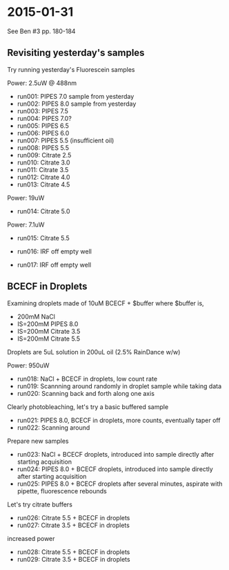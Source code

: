 # 2015-01-31

See Ben #3 pp. 180-184

## Revisiting yesterday's samples

Try running yesterday's Fluorescein samples

Power: 2.5uW @ 488nm

 * run001: PIPES 7.0 sample from yesterday
 * run002: PIPES 8.0 sample from yesterday
 * run003: PIPES 7.5
 * run004: PIPES 7.0?
 * run005: PIPES 6.5
 * run006: PIPES 6.0
 * run007: PIPES 5.5 (insufficient oil)
 * run008: PIPES 5.5
 * run009: Citrate 2.5
 * run010: Citrate 3.0
 * run011: Citrate 3.5
 * run012: Citrate 4.0
 * run013: Citrate 4.5

Power: 19uW

 * run014: Citrate 5.0

Power: 7.1uW

 * run015: Citrate 5.5

 * run016: IRF off empty well
 * run017: IRF off empty well

## BCECF in Droplets

Examining droplets made of 10uM BCECF + \$buffer where \$buffer is,

  * 200mM NaCl
  * IS=200mM PIPES 8.0
  * IS=200mM Citrate 3.5
  * IS=200mM Citrate 5.5

Droplets are 5uL solution in 200uL oil (2.5% RainDance w/w)

Power: 950uW

 * run018: NaCl + BCECF in droplets, low count rate
 * run019: Scannning around randomly in droplet sample while taking data
 * run020: Scanning back and forth along one axis

Clearly photobleaching, let's try a basic buffered sample

 * run021: PIPES 8.0, BCECF in droplets, more counts, eventually taper off
 * run022: Scanning around

Prepare new samples

 * run023: NaCl + BCECF droplets, introduced into sample directly after starting acquisition
 * run024: PIPES 8.0 + BCECF droplets, introduced into sample directly after starting acquisition
 * run025: PIPES 8.0 + BCECF droplets after several minutes, aspirate with pipette, fluorescence rebounds

Let's try citrate buffers

 * run026: Citrate 5.5 + BCECF in droplets
 * run027: Citrate 3.5 + BCECF in droplets

increased power

 * run028: Citrate 5.5 + BCECF in droplets
 * run029: Citrate 3.5 + BCECF in droplets
